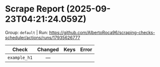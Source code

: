# Scrape Report (2025-09-23T04:21:24.059Z)

Group: `default`  |  Run: https://github.com/AlbertoRoca96/scraping-checks-scheduler/actions/runs/17935626777

| Check | Changed | Keys | Error |
|---|:---:|:--|:--|
| `example_h1` | — |  |  |
